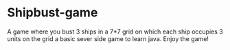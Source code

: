 # Shipbust-game
A game where you bust 3 ships in a 7*7 grid on which each ship occupies 3 units on the grid a basic sever side game to learn java. 
Enjoy the game!
